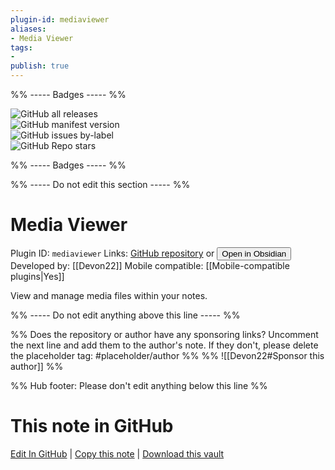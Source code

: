 ```yaml
---
plugin-id: mediaviewer
aliases:
- Media Viewer
tags: 
- 
publish: true
---
```


%% ----- Badges ----- %%

![GitHub all releases](https://img.shields.io/github/downloads/Devon22/obsidian-mediaviewer/total?color=573E7A&logo=github&style=for-the-badge)   
![GitHub manifest version](https://img.shields.io/github/manifest-json/v/Devon22/obsidian-mediaviewer?color=573E7A&logo=github&style=for-the-badge)   
![GitHub issues by-label](https://img.shields.io/github/issues/Devon22/obsidian-mediaviewer/help%20wanted?color=573E7A&logo=github&style=for-the-badge)   
![GitHub Repo stars](https://img.shields.io/github/stars/Devon22/obsidian-mediaviewer?color=573E7A&logo=github&style=for-the-badge)

%% ----- Badges ----- %%

%% ----- Do not edit this section ----- %%

# Media Viewer

Plugin ID: `mediaviewer`
Links: [GitHub repository](https://github.com/Devon22/obsidian-mediaviewer) or [<button id=HH>Open in Obsidian</button>](obsidian://show-plugin?id=mediaviewer)
Developed by: [[Devon22]]
Mobile compatible: [[Mobile-compatible plugins|Yes]]

View and manage media files within your notes.

%% ----- Do not edit anything above this line ----- %% 

%% Does the repository or author have any sponsoring links? Uncomment the next line and add them to the author's note. If they don't, please delete the placeholder tag: #placeholder/author %%
%% ![[Devon22#Sponsor this author]] %%

%% Hub footer: Please don't edit anything below this line %%

# This note in GitHub

<span class="git-footer">[Edit In GitHub](https://github.dev/obsidian-community/obsidian-hub/blob/main/02%20-%20Community%20Expansions/02.05%20All%20Community%20Expansions/Plugins/mediaviewer.md "git-hub-edit-note") | [Copy this note](https://raw.githubusercontent.com/obsidian-community/obsidian-hub/main/02%20-%20Community%20Expansions/02.05%20All%20Community%20Expansions/Plugins/mediaviewer.md "git-hub-copy-note") | [Download this vault](https://github.com/obsidian-community/obsidian-hub/archive/refs/heads/main.zip "git-hub-download-vault") </span>
